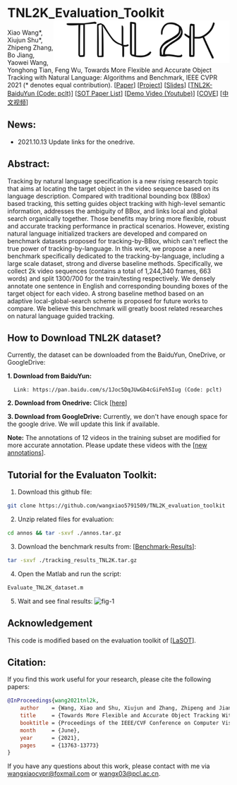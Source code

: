 # TNL2K_Evaluation_Toolkit <img src="tnl2k_art.png" width="400" align="right">

Xiao Wang*, Xiujun Shu*, Zhipeng Zhang, Bo Jiang, Yaowei Wang, Yonghong Tian, Feng Wu, Towards More Flexible and Accurate Object Tracking with Natural Language: Algorithms and Benchmark, IEEE CVPR 2021 (* denotes equal contribution). 
[[Paper](https://arxiv.org/pdf/2103.16746.pdf)]
[[Project](https://sites.google.com/view/langtrackbenchmark/)]
[[Slides](https://drive.google.com/file/d/1HKJGrMw51IgS67J4ynAJpY_sk-bFpcXj/view?usp=sharing)]
[[TNL2K-BaiduYun (Code: pclt)](https://pan.baidu.com/s/1Joc5DqJUwGb4cGiFeh5Iug)]
[[SOT Paper List](https://github.com/wangxiao5791509/Single_Object_Tracking_Paper_List)]
[[Demo Video (Youtube)](https://www.youtube.com/watch?v=7lvVDlkkff0&ab_channel=XiaoWang)]
[[COVE](https://cove.thecvf.com/datasets/518)]
[[中文视频](https://www.bilibili.com/video/BV1KK4y1P78d?p=2&share_medium=android&share_plat=android&share_source=WEIXIN&share_tag=s_i&timestamp=1620060361&unique_k=NM560g)]


## News: 
* 2021.10.13      Update links for the onedrive. 

## Abstract: 
Tracking by natural language specification is a new rising research topic that aims at locating the target object in the video sequence based on its language description. Compared with traditional bounding box (BBox) based tracking, this setting guides object tracking with high-level semantic information, addresses the ambiguity of BBox, and links local and global search organically together. Those benefits may bring more flexible, robust and accurate tracking performance in practical scenarios. However, existing natural language initialized trackers are developed and compared on benchmark datasets proposed for tracking-by-BBox, which can't reflect the true power of tracking-by-language. In this work, we propose a new benchmark specifically dedicated to the tracking-by-language, including a large scale dataset, strong and diverse baseline methods. Specifically, we collect 2k video sequences (contains a total of 1,244,340 frames, 663 words) and split 1300/700 for the train/testing respectively. We densely annotate one sentence in English and corresponding bounding boxes of the target object for each video. A strong baseline method based on an adaptive local-global-search scheme is proposed for future works to compare. We believe this benchmark will greatly boost related researches on natural language guided tracking. 

## How to Download TNL2K dataset? 
Currently, the dataset can be downloaded from the BaiduYun, OneDrive, or GoogleDrive: 

**1. Download from BaiduYun:**

      Link: https://pan.baidu.com/s/1Joc5DqJUwGb4cGiFeh5Iug (Code: pclt) 
       
      
**2. Download from Onedrive:** 
      Click [[here](https://stuahueducn-my.sharepoint.com/:f:/g/personal/e16101002_stuahueducn_onmicrosoft_com/EumrFFDpJOtJh_81ChK8ZjsBWuUp70EXumcLZ9-vQYgfkA?e=hP2Ns9)]

**3. Download from GoogleDrive:** 
      Currently, we don't have enough space for the google drive. We will update this link if available. 
      
**Note:** 
      The annotations of 12 videos in the training subset are modified for more accurate annotation. Please update these videos with the [[new annotations](https://github.com/wangxiao5791509/TNL2K_evaluation_toolkit/tree/main/annos/revised_annotations.zip)]. 



## Tutorial for the Evaluaton Toolkit: 
1. Download this github file: 
```bash
git clone https://github.com/wangxiao5791509/TNL2K_evaluation_toolkit
```

2. Unzip related files for evaluation: 
```bash
cd annos && tar -sxvf ./annos.tar.gz 
```

3. Download the benchmark results from: [[Benchmark-Results](https://stuahueducn-my.sharepoint.com/:u:/g/personal/e16101002_stuahueducn_onmicrosoft_com/EaXwUHLr01RGoNEgqAW5nXABbfivVra1WDVXHV9lii5lzQ?e=qrShd4)]: 
```bash 
tar -sxvf ./tracking_results_TNL2K.tar.gz
```

4. Open the Matlab and run the script: 
```bash
Evaluate_TNL2K_dataset.m
```

5. Wait and see final results: 
![fig-1](https://github.com/wangxiao5791509/TNL2K_evaluation_toolkit/blob/main/res_fig/benchmarkresults.png)








## Acknowledgement
This code is modified based on the evaluation toolkit of [[LaSOT](https://github.com/HengLan/LaSOT_Evaluation_Toolkit)].


## Citation:
If you find this work useful for your research, please cite the following papers: 
```bibtex
@InProceedings{wang2021tnl2k,
    author    = {Wang, Xiao and Shu, Xiujun and Zhang, Zhipeng and Jiang, Bo and Wang, Yaowei and Tian, Yonghong and Wu, Feng},
    title     = {Towards More Flexible and Accurate Object Tracking With Natural Language: Algorithms and Benchmark},
    booktitle = {Proceedings of the IEEE/CVF Conference on Computer Vision and Pattern Recognition (CVPR)},
    month     = {June},
    year      = {2021},
    pages     = {13763-13773}
}
```

If you have any questions about this work, please contact with me via wangxiaocvpr@foxmail.com or wangx03@pcl.ac.cn. 
